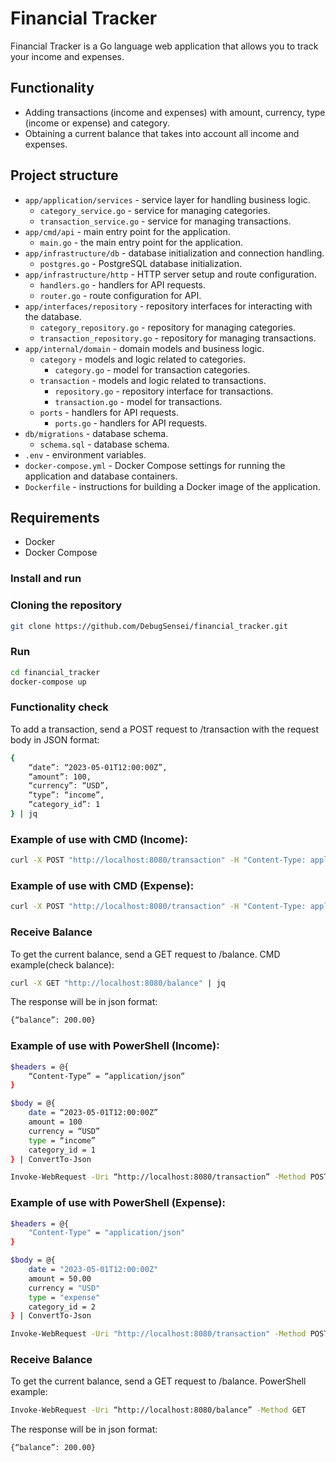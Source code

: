 # Financial Tracker

Financial Tracker is a Go language web application that allows you to track your income and expenses.

## Functionality

- Adding transactions (income and expenses) with amount, currency, type (income or expense) and category.
- Obtaining a current balance that takes into account all income and expenses.

## Project structure

- `app/application/services` - service layer for handling business logic.
  - `category_service.go` - service for managing categories.
  - `transaction_service.go` - service for managing transactions.
- `app/cmd/api` - main entry point for the application.
  - `main.go` - the main entry point for the application.
- `app/infrastructure/db` - database initialization and connection handling.
  - `postgres.go` - PostgreSQL database initialization.
- `app/infrastructure/http` - HTTP server setup and route configuration.
  - `handlers.go` - handlers for API requests.
  - `router.go` - route configuration for API.
- `app/interfaces/repository` - repository interfaces for interacting with the database.
  - `category_repository.go` - repository for managing categories.
  - `transaction_repository.go` - repository for managing transactions.
- `app/internal/domain` - domain models and business logic.
  - `category` - models and logic related to categories.
    - `category.go` - model for transaction categories.
  - `transaction` - models and logic related to transactions.
    - `repository.go` - repository interface for transactions.
    - `transaction.go` - model for transactions.
  - `ports` - handlers for API requests.
    - `ports.go` - handlers for API requests.
- `db/migrations` - database schema.
  - `schema.sql` - database schema.
- `.env` - environment variables.
- `docker-compose.yml` - Docker Compose settings for running the application and database containers.
- `Dockerfile` - instructions for building a Docker image of the application.

## Requirements

- Docker
- Docker Compose

### Install and run

### Cloning the repository
```bash
git clone https://github.com/DebugSensei/financial_tracker.git
```
### Run
```bash
cd financial_tracker
docker-compose up
```
### Functionality check
To add a transaction, send a POST request to /transaction with the request body in JSON format:
```bash
{
    “date”: “2023-05-01T12:00:00Z”,
    “amount”: 100,
    “currency”: “USD”,
    “type”: “income”,
    “category_id”: 1
} | jq
```
### Example of use with CMD (Income):
```bash
curl -X POST "http://localhost:8080/transaction" -H "Content-Type: application/json" -d "{ \"date\": \"2024-05-01T12:19:18Z\", \"amount\": 100, \"currency\": \"USD\", \"type\": \"income\", \"category_id\": 1 }" | jq
```
### Example of use with CMD (Expense):
```bash
curl -X POST "http://localhost:8080/transaction" -H "Content-Type: application/json" -d "{ \"date\": \"2024-05-01T12:00:00Z\", \"amount\": 50.00, \"currency\": \"USD\", \"type\": \"expense\", \"category_id\": 2 }" | jq
```
### Receive Balance
To get the current balance, send a GET request to /balance.
CMD example(check balance):
```bash
curl -X GET "http://localhost:8080/balance" | jq
```
The response will be in json format:
```bash
{“balance”: 200.00}
```

### Example of use with PowerShell (Income):
```bash
$headers = @{
    “Content-Type” = “application/json”
}

$body = @{
    date = “2023-05-01T12:00:00Z”
    amount = 100
    currency = “USD”
    type = “income”
    category_id = 1
} | ConvertTo-Json

Invoke-WebRequest -Uri “http://localhost:8080/transaction” -Method POST -Headers $headers -Body $body
```
### Example of use with PowerShell (Expense):
```bash
$headers = @{
    "Content-Type" = "application/json"
}

$body = @{
    date = "2023-05-01T12:00:00Z"
    amount = 50.00
    currency = "USD"
    type = "expense"
    category_id = 2
} | ConvertTo-Json

Invoke-WebRequest -Uri "http://localhost:8080/transaction" -Method POST -Headers $headers -Body $body
```

### Receive Balance
To get the current balance, send a GET request to /balance.
PowerShell example:
```bash
Invoke-WebRequest -Uri “http://localhost:8080/balance” -Method GET
```
The response will be in json format:
```bash
{“balance”: 200.00}
```

